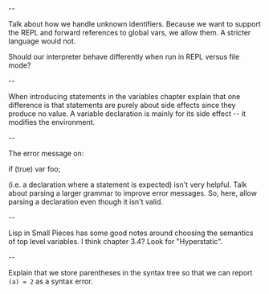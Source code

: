 --

Talk about how we handle unknown identifiers. Because we want to support the
REPL and forward references to global vars, we allow them. A stricter language
would not.

Should our interpreter behave differently when run in REPL versus file mode?

--

When introducing statements in the variables chapter explain that one difference
is that statements are purely about side effects since they produce no value.
A variable declaration is mainly for its side effect -- it modifies the
environment.

--

The error message on:

  if (true) var foo;

(i.e. a declaration where a statement is expected) isn't very helpful. Talk
about parsing a larger grammar to improve error messages. So, here, allow
parsing a declaration even though it isn't valid.

--

Lisp in Small Pieces has some good notes around choosing the semantics of top
level variables. I think chapter 3.4? Look for "Hyperstatic".

--

Explain that we store parentheses in the syntax tree so that we can report
`(a) = 2` as a syntax error.
